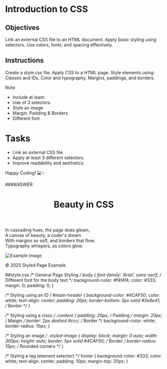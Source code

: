 # Introduction to CSS

## Objectives
Link an external CSS file to an HTML document.
Apply basic styling using selectors.
Use colors, fonts, and spacing effectively.

## Instructions

Create a style.css file.
Apply CSS to a HTML page.
Style elements using:
Classes and IDs.
Color and typography.
Margins, paddings, and borders.

>[!NOTE]
>  - Include at least:
>  - Use of 3 selectors
>  - Style an image
>  - Margin, Padding & Borders
>  - Different font

# Tasks
 - Link an external CSS file.
 - Apply at least 3 different selectors.
 - Improve readability and aesthetics.

Happy Coding! 💻✨





###ANSWER:
<!DOCTYPE html>
<html lang="en">
<head>
    <meta charset="UTF-8">
    <meta name="viewport" content="width=device-width, initial-scale=1.0">
    <title>Styled Page</title>
    <link rel="stylesheet" href="style.css"> <!-- Linking the external CSS -->
</head>
<body>
    <header id="main-header">
        <h1>Beauty in CSS</h1>
    </header>
    <section class="content">
        <p>In cascading hues, the page does gleam,<br>
            A canvas of beauty, a coder's dream.<br>
            With margins so soft, and borders that flow,<br>
            Typography whispers, as colors glow.<br></p>
        <img src="https://www.oddbird.net/assets/images/blog/2020/lynnandtonic-960w.webp" alt="Example Image" class="styled-image">
    </section>
    <footer>
        <p>&copy; 2025 Styled Page Example</p>
    </footer>
</body>
</html>



##style.css
/* General Page Styling */
body {
    font-family: 'Arial', sans-serif; /* Different font for the body text */
    background-color: #f4f4f4;
    color: #333;
    margin: 0;
    padding: 0;
}

/* Styling using an ID */
#main-header {
    background-color: #4CAF50;
    color: white;
    text-align: center;
    padding: 20px;
    border-bottom: 5px solid #3e8e41; /* Border */
}

/* Styling using a class */
.content {
    padding: 20px; /* Padding */
    margin: 20px; /* Margin */
    border: 2px dashed #ccc; /* Border */
    background-color: white;
    border-radius: 10px;
}

/* Styling an image */
.styled-image {
    display: block;
    margin: 0 auto;
    width: 300px;
    height: auto;
    border: 5px solid #4CAF50; /* Border */
    border-radius: 15px; /* Rounded corners */
}

/* Styling a tag (element selector) */
footer {
    background-color: #333;
    color: white;
    text-align: center;
    padding: 10px;
    margin-top: 20px;
}
